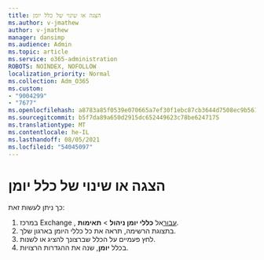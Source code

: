 ```yaml
---
title: הצגה או שינוי של כלל יומן
ms.author: v-jmathew
author: v-jmathew
manager: dansimp
ms.audience: Admin
ms.topic: article
ms.service: o365-administration
ROBOTS: NOINDEX, NOFOLLOW
localization_priority: Normal
ms.collection: Adm_O365
ms.custom:
- "9004299"
- "7677"
ms.openlocfilehash: a8783a85f0539e070665a7ef30f1ebc87cb3644d7508ec9b561ad17200c97505
ms.sourcegitcommit: b5f7da89a650d2915dc652449623c78be6247175
ms.translationtype: MT
ms.contentlocale: he-IL
ms.lasthandoff: 08/05/2021
ms.locfileid: "54045097"
---
```

# <a name="view-or-modify-a-journal-rule"></a>הצגה או שינוי של כלל יומן

כך ניתן לעשות זאת:

1. במרכז Exchange , [עבור](https://go.microsoft.com/fwlink/p/?linkid=2059104)אל **כללי יומן ניהול**  >  **תאימות**.
2. בתצוגת הרשימה, תראה את כל כללי היומן בארגון שלך.
3. לחץ פעמיים על הכלל שברצונך להציג או לשנות.
4. בכלל **יומן**, שנה את ההגדרות הרצויות.
